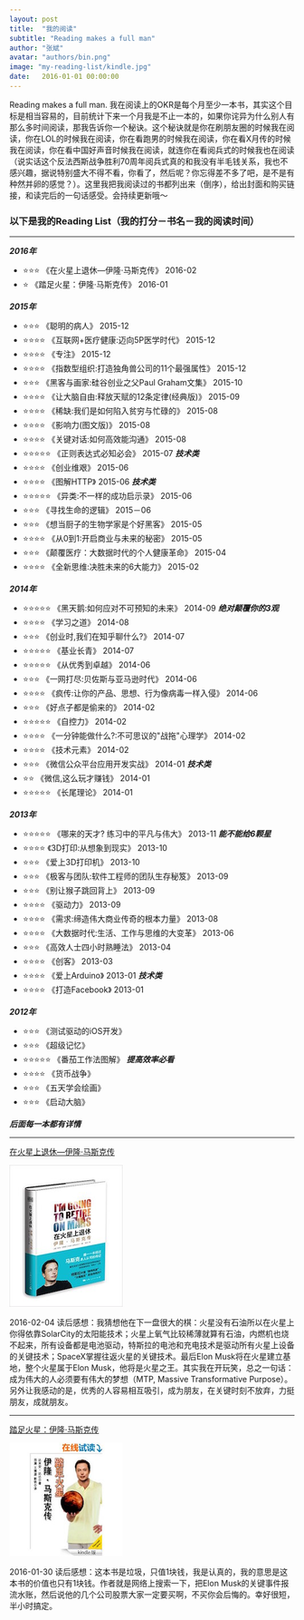 ```yaml
---
layout: post
title:  "我的阅读"
subtitle: "Reading makes a full man"
author: "张斌"
avatar: "authors/bin.png"
image: "my-reading-list/kindle.jpg"
date:   2016-01-01 00:00:00
---
```


Reading makes a full man. 我在阅读上的OKR是每个月至少一本书，其实这个目标是相当容易的，目前统计下来一个月我是不止一本的，如果你诧异为什么别人有那么多时间阅读，那我告诉你一个秘诀。这个秘诀就是你在刷朋友圈的时候我在阅读，你在LOL的时候我在阅读，你在看跑男的时候我在阅读，你在看X月传的时候我在阅读，你在看中国好声音时候我在阅读，就连你在看阅兵式的时候我也在阅读（说实话这个反法西斯战争胜利70周年阅兵式真的和我没有半毛钱关系，我也不感兴趣，据说特别盛大不得不看，你看了，然后呢？你忘得差不多了吧，是不是有种然并卵的感觉？）。这里我把我阅读过的书都列出来（倒序），给出封面和购买链接，和读完后的一句话感受。会持续更新哦～


### 以下是我的Reading List（我的打分－书名－我的阅读时间）
---
***2016年***

* ⭐️⭐️⭐️ 《在火星上退休—伊隆·马斯克传》 2016-02
* ⭐️ 《踏足火星：伊隆·马斯克传》 2016-01

***2015年***

* ⭐️⭐️⭐️ 《聪明的病人》 2015-12
* ⭐️⭐️⭐️⭐️ 《互联网+医疗健康:迈向5P医学时代》 2015-12
* ⭐️⭐️⭐️⭐ 《专注》 2015-12
* ⭐️⭐️⭐️⭐️ 《指数型组织:打造独角兽公司的11个最强属性》 2015-12
* ⭐️⭐️⭐️ 《黑客与画家:硅谷创业之父Paul Graham文集》 2015-10
* ⭐️⭐️⭐️⭐️ 《让大脑自由:释放天赋的12条定律(经典版)》 2015-09
* ⭐️⭐️⭐️⭐️ 《稀缺:我们是如何陷入贫穷与忙碌的》 2015-08
* ⭐️⭐️⭐️⭐️ 《影响力(图文版)》 2015-08
* ⭐️⭐️⭐️⭐️ 《关键对话:如何高效能沟通》 2015-08
* ⭐️⭐️⭐️⭐️⭐️ 《正则表达式必知必会》 2015-07 ***技术类***
* ⭐️⭐️⭐️⭐️ 《创业维艰》 2015-06
* ⭐️⭐️⭐️⭐ 《图解HTTP》 2015-06 ***技术类***
* ⭐️⭐️⭐️⭐⭐ 《异类:不一样的成功启示录》 2015-06
* ⭐️⭐️⭐️ 《寻找生命的逻辑》 2015－06
* ⭐️⭐️⭐️ 《想当厨子的生物学家是个好黑客》 2015-05
* ⭐️⭐️⭐️⭐️ 《从0到1:开启商业与未来的秘密》 2015-05
* ⭐️⭐️⭐ 《颠覆医疗：大数据时代的个人健康革命》 2015-04
* ⭐️⭐️⭐⭐ 《全新思维:决胜未来的6大能力》 2015-02

***2014年***

* ⭐️⭐️⭐⭐⭐ 《黑天鹅:如何应对不可预知的未来》 2014-09 ***绝对颠覆你的3观***
* ⭐️⭐️⭐⭐ 《学习之道》 2014-08
* ⭐️⭐️⭐ 《创业时,我们在知乎聊什么?》 2014-07
* ⭐️⭐️⭐⭐⭐ 《基业长青》 2014-07
* ⭐️⭐️⭐⭐⭐ 《从优秀到卓越》 2014-06
* ⭐️⭐️⭐ 《一网打尽:贝佐斯与亚马逊时代》 2014-06
* ⭐️⭐️⭐⭐ 《疯传:让你的产品、思想、行为像病毒一样入侵》 2014-06
* ⭐️⭐️⭐ 《好点子都是偷来的》 2014-02
* ⭐️⭐️⭐⭐⭐ 《自控力》 2014-02
* ⭐️⭐️⭐⭐ 《一分钟能做什么?:不可思议的"战拖"心理学》 2014-02
* ⭐️⭐️⭐⭐ 《技术元素》 2014-02
* ⭐️⭐️⭐ 《微信公众平台应用开发实战》 2014-01 ***技术类***
* ⭐️⭐️ 《微信,这么玩才赚钱》 2014-01
* ⭐️⭐️⭐️⭐️⭐️ 《长尾理论》 2014-01

***2013年***

* ⭐️⭐️⭐️⭐️⭐️ 《哪来的天才? 练习中的平凡与伟大》 2013-11 ***能不能给6颗星***
* ⭐️⭐️⭐️⭐️ 《3D打印:从想象到现实》 2013-10
* ⭐️⭐️⭐️ 《爱上3D打印机》 2013-10
* ⭐️⭐️⭐️ 《极客与团队:软件工程师的团队生存秘笈》 2013-09
* ⭐️⭐️⭐️️ 《别让猴子跳回背上》 2013-09
* ⭐️⭐️⭐️⭐️ 《驱动力》 2013-09
* ⭐️⭐️⭐️⭐️ 《需求:缔造伟大商业传奇的根本力量》 2013-08
* ⭐️⭐️⭐️⭐️ 《大数据时代:生活、工作与思维的大变革》 2013-06
* ⭐️⭐️⭐️ 《高效人士四小时熟睡法》 2013-04
* ⭐️⭐️⭐️⭐️ 《创客》 2013-03
* ⭐️⭐️⭐️⭐️ 《爱上Arduino》 2013-01 ***技术类***
* ⭐️⭐️⭐️⭐️ 《打造Facebook》 2013-01

***2012年***

* ⭐️⭐️⭐️ 《测试驱动的iOS开发》
* ⭐️⭐️⭐️ 《超级记忆》
* ⭐️⭐️⭐️⭐️⭐️ 《番茄工作法图解》 ***提高效率必看***
* ⭐️⭐️⭐️⭐️ 《货币战争》
* ⭐️⭐️⭐️ 《五天学会绘画》
* ⭐️⭐️⭐️ 《启动大脑》


***后面每一本都有详情***

---

[在火星上退休—伊隆·马斯克传](http://www.amazon.cn/%E5%9C%A8%E7%81%AB%E6%98%9F%E4%B8%8A%E9%80%80%E4%BC%91-%E4%BC%8A%E9%9A%86%C2%B7%E9%A9%AC%E6%96%AF%E5%85%8B%E4%BC%A0-%E4%BA%9A%E5%BD%93%C2%B7%E6%9D%B0%E4%BD%9B%E9%80%8A/dp/B00XTH0LZ0/ref=sr_1_1?ie=UTF8&qid=1454662115&sr=8-1&keywords=%E5%9C%A8%E7%81%AB%E6%98%9F%E4%B8%8A%E9%80%80%E4%BC%91)

![](./content/images/my-reading-list/9787208128644.jpg)

2016-02-04 读后感想：我猜想他在下一盘很大的棋：火星没有石油所以在火星上你得依靠SolarCity的太阳能技术；火星上氧气比较稀薄就算有石油，内燃机也烧不起来，所有设备都是电池驱动，特斯拉的电池和充电技术是驱动所有火星上设备的关键技术；SpaceX掌握往返火星的关键技术。最后Elon Musk将在火星建立基地，整个火星属于Elon Musk，他将是火星之王。其实我在开玩笑，总之一句话：成为伟大的人必须要有伟大的梦想（MTP, Massive Transformative Purpose）。另外让我感动的是，优秀的人容易相互吸引，成为朋友，在关键时刻不放弃，力挺朋友，成就朋友。

---

[踏足火星：伊隆·马斯克传](http://www.amazon.cn/%E8%B8%8F%E8%B6%B3%E7%81%AB%E6%98%9F-%E4%BC%8A%E9%9A%86%C2%B7%E9%A9%AC%E6%96%AF%E5%85%8B%E4%BC%A0-Space-X-%E7%89%B9%E6%96%AF%E6%8B%89%E6%B1%BD%E8%BD%A6-%E5%92%8CPayPal-%E7%9A%84%E8%81%94%E5%90%88%E5%88%9B%E5%8A%9E%E4%BA%BA-%E8%BE%BE%E7%B1%B3%E5%AE%89%C2%B7%E8%BE%BE%E6%AF%94/dp/B00JW4ME6S/ref=sr_1_1?ie=UTF8&qid=1454665217&sr=8-1&keywords=%E8%B8%8F%E8%B6%B3%E7%81%AB%E6%98%9F)

![](./content/images/my-reading-list/B00JW4ME6S.jpg)

2016-01-30 读后感想：这本书是垃圾，只值1块钱，我是认真的，我的意思是这本书的价值也只有1块钱。作者就是网络上搜索一下，把Elon Musk的关键事件报流水账，然后说他的几个公司股票大家一定要买啊，不买你会后悔的。幸好很短，半小时搞定。


